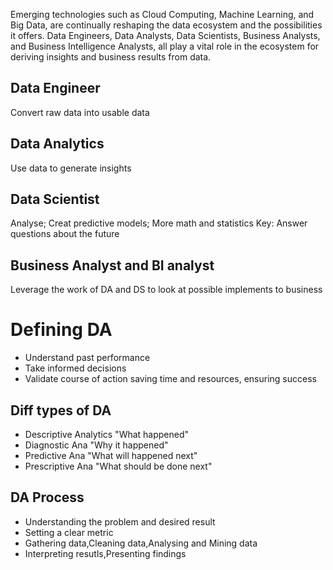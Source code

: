 Emerging technologies such as Cloud Computing, Machine Learning, and Big Data, are continually reshaping the data ecosystem and the possibilities it offers. Data Engineers, Data Analysts, Data Scientists, Business Analysts, and Business Intelligence Analysts, all play a vital role in the ecosystem for deriving insights and business results from data.
## Data Engineer
Convert raw data into usable data
## Data Analytics 
Use data to generate insights
## Data Scientist
Analyse; Creat predictive models; More math and statistics
Key: Answer questions about the future
## Business Analyst and BI analyst
Leverage the work of DA and DS to look at possible implements to business

# Defining DA
+ Understand past performance
+ Take informed decisions
+ Validate course of action saving time and resources, ensuring success
## Diff types of DA
+ Descriptive Analytics "What happened"
+ Diagnostic Ana  "Why it happened"
+ Predictive Ana  "What will happened next"
+ Prescriptive Ana  "What should be done next"
## DA Process
+ Understanding the problem and desired result
+ Setting a clear metric
+ Gathering data,Cleaning data,Analysing and Mining data
+ Interpreting resutls,Presenting findings


